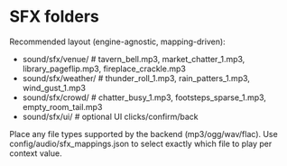 # SFX folders

Recommended layout (engine-agnostic, mapping-driven):
- sound/sfx/venue/    # tavern_bell.mp3, market_chatter_1.mp3, library_pageflip.mp3, fireplace_crackle.mp3
- sound/sfx/weather/  # thunder_roll_1.mp3, rain_patters_1.mp3, wind_gust_1.mp3
- sound/sfx/crowd/    # chatter_busy_1.mp3, footsteps_sparse_1.mp3, empty_room_tail.mp3
- sound/sfx/ui/       # optional UI clicks/confirm/back

Place any file types supported by the backend (mp3/ogg/wav/flac). Use config/audio/sfx_mappings.json to select exactly which file to play per context value.
